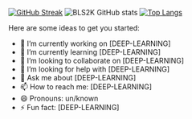 [![GitHub Streak](https://github-readme-streak-stats.herokuapp.com/?user=814CK5N0W)](https://git.io/streak-stats)
![BLS2K GitHub stats](https://github-readme-stats.vercel.app/api?username=814CK5N0W&show_icons=true)
[![Top Langs](https://github-readme-stats.vercel.app/api/top-langs/?username=814CK5N0W&langs_count=9&hide=html&show_icons=true)]()

Here are some ideas to get you started:

- 🔭 I’m currently working on [DEEP-LEARNING]
- 🌱 I’m currently learning [DEEP-LEARNING]
- 👯 I’m looking to collaborate on [DEEP-LEARNING]
- 🤔 I’m looking for help with [DEEP-LEARNING]
- 💬 Ask me about [DEEP-LEARNING]
- 📫 How to reach me: [DEEP-LEARNING]
- 😄 Pronouns: un/known
- ⚡ Fun fact: [DEEP-LEARNING]


